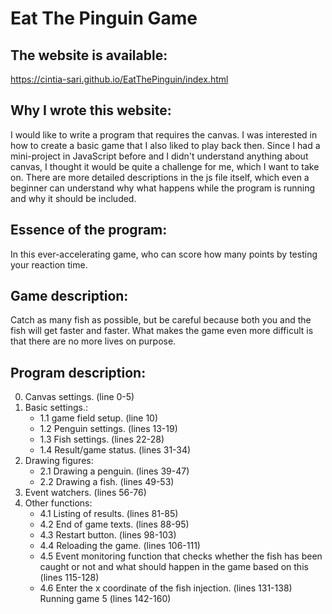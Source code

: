 # Eat The Pinguin Game

## The website is available:

https://cintia-sari.github.io/EatThePinguin/index.html

## Why I wrote this website:
  I would like to write a program that requires the canvas. I was interested in how to create a basic game that I also liked to play back then. Since I had a mini-project in JavaScript before and I didn't understand anything about canvas, I thought it would be quite a challenge for me, which I want to take on. There are more detailed descriptions in the js file itself, which even a beginner can understand why what happens while the program is running and why it should be included.

 ## Essence of the program:
   In this ever-accelerating game, who can score how many points by testing your reaction time.
## Game description:
   Catch as many fish as possible, but be careful because both you and the fish will get faster and faster. What makes the game even more difficult is that there are no more lives on purpose.
## Program description:

0. Canvas settings. (line 0-5)
1. Basic settings.:
   * 1.1 game field setup. (line 10)
   * 1.2 Penguin settings. (lines 13-19)
   * 1.3 Fish settings. (lines 22-28)
   * 1.4 Result/game status. (lines 31-34)
2. Drawing figures:
   * 2.1 Drawing a penguin. (lines 39-47)
   * 2.2 Drawing a fish. (lines 49-53)
3. Event watchers. (lines 56-76)
4. Other functions:
   * 4.1 Listing of results. (lines 81-85)
   * 4.2 End of game texts. (lines 88-95)
   * 4.3 Restart button. (lines 98-103)
   * 4.4 Reloading the game. (lines 106-111)
   * 4.5 Event monitoring function that checks whether the fish has been caught or not and what should happen in the game based on this (lines 115-128)
   * 4.6 Enter the x coordinate of the fish injection. (lines 131-138)
Running game 5 (lines 142-160)